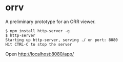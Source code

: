 orrv
====

A preliminary prototype for an ORR viewer.

```shell
$ npm install http-server -g
$ http-server
Starting up http-server, serving ./ on port: 8080
Hit CTRL-C to stop the server
```
Open [http://localhost:8080/app/](http://localhost:8080/app/)

